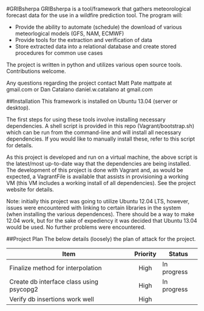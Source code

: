 #GRIBsherpa
GRIBsherpa is a tool/framework that gathers meteorological forecast data for the use in a wildfire prediction tool. The program will:
* Provide the ability to automate (schedule) the download of various meteorlogical models (GFS, NAM, ECMWF)
* Provide tools for the extraction and verification of data
* Store extracted data into a relational database and create stored procedures for common use cases

The project is written in python and utilizes various open source tools.  Contributions welcome.

Any questions regarding the project contact Matt Pate mattpate at gmail.com or Dan Catalano daniel.w.catalano at gmail.com

##Installation
This framework is installed on Ubuntu 13.04 (server or desktop).

The first steps for using these tools involve installing necessary dependencies.  A shell script is provided in this repo (Vagrant/bootstrap.sh) which can be run from the command-line and will install all necessary dependencies.  If you would like to manually install these, refer to this script for details.  

As this project is developed and run on a virtual machine, the above script is the latest/most up-to-date way that the dependencies are being installed.  The development of this project is done with Vagrant and, as would be expected, a VagrantFile is available that assists in provisioning a working VM (this VM includes a working install of all dependencies). See the project website for details.

Note: initially this project was going to utilize Ubuntu 12.04 LTS, however, issues were encountered with linking to certain libraries in the system (when installing the various dependences).  There should be a way to make 12.04 work, but for the sake of expediency it was decided that Ubuntu 13.04 would be used.  No further problems were encountered.

##Project Plan
The below details (loosely) the plan of attack for the project.  

|Item        |Priority       |Status      |
|------------|:-------------:|------------|
|Finalize method for interpolation | High | In progress
|Create db interface class using psycopg2 | High | In progress
|Verify db insertions work well | High | 



